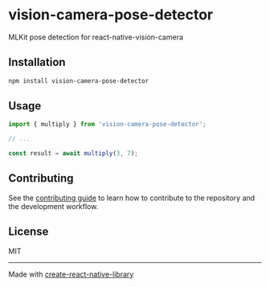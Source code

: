 # vision-camera-pose-detector

MLKit pose detection for react-native-vision-camera

## Installation

```sh
npm install vision-camera-pose-detector
```

## Usage

```js
import { multiply } from 'vision-camera-pose-detector';

// ...

const result = await multiply(3, 7);
```

## Contributing

See the [contributing guide](CONTRIBUTING.md) to learn how to contribute to the repository and the development workflow.

## License

MIT

---

Made with [create-react-native-library](https://github.com/callstack/react-native-builder-bob)
